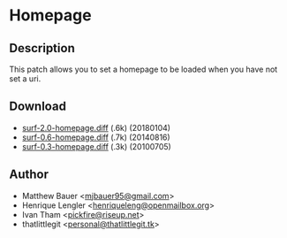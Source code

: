 Homepage
========

Description
-----------

This patch allows you to set a homepage to be loaded when you have not set a uri.

Download
--------

* [surf-2.0-homepage.diff](surf-2.0-homepage.diff) (.6k) (20180104)
* [surf-0.6-homepage.diff](surf-0.6-homepage.diff) (.7k) (20140816)
* [surf-0.3-homepage.diff](surf-0.3-homepage.diff) (.3k) (20100705)

Author
------

* Matthew Bauer <[mjbauer95@gmail.com](mailto:mjbauer95@gmail.com)>
* Henrique Lengler <[henriqueleng@openmailbox.org](mailto:henriqueleng@openmailbox.org)>
* Ivan Tham <[pickfire@riseup.net](mailto:pickfire@riseup.net)>
* thatlittlegit <[personal@thatlittlegit.tk](mailto:personal@thatlittlegit.tk)>

